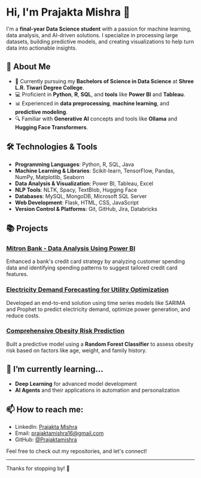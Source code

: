 # Hi, I'm Prajakta Mishra 👋

I'm a **final-year Data Science student** with a passion for machine learning, data analysis, and AI-driven solutions. I specialize in processing large datasets, building predictive models, and creating visualizations to help turn data into actionable insights.

## 🚀 About Me
- 💼 Currently pursuing my **Bachelors of Science in Data Science** at **Shree L.R. Tiwari Degree College**.
- 💻 Proficient in **Python**, **R**, **SQL**, and **tools** like **Power BI** and **Tableau**.
- 📊 Experienced in **data preprocessing**, **machine learning**, and **predictive modeling**.
- 🔍 Familiar with **Generative AI** concepts and tools like **Ollama** and **Hugging Face Transformers**.

## 🛠️ Technologies & Tools

- **Programming Languages**: Python, R, SQL, Java
- **Machine Learning & Libraries**: Scikit-learn, TensorFlow, Pandas, NumPy, Matplotlib, Seaborn
- **Data Analysis & Visualization**: Power BI, Tableau, Excel
- **NLP Tools**: NLTK, Spacy, TextBlob, Hugging Face
- **Databases**: MySQL, MongoDB, Microsoft SQL Server
- **Web Development**: Flask, HTML, CSS, JavaScript
- **Version Control & Platforms**: Git, GitHub, Jira, Databricks

## 📚 Projects

### [Mitron Bank - Data Analysis Using Power BI](link-to-project)
Enhanced a bank's credit card strategy by analyzing customer spending data and identifying spending patterns to suggest tailored credit card features.

### [Electricity Demand Forecasting for Utility Optimization](link-to-project)
Developed an end-to-end solution using time series models like SARIMA and Prophet to predict electricity demand, optimize power generation, and reduce costs.

### [Comprehensive Obesity Risk Prediction](link-to-project)
Built a predictive model using a **Random Forest Classifier** to assess obesity risk based on factors like age, weight, and family history.

## 🌱 I’m currently learning...
- **Deep Learning** for advanced model development
- **AI Agents** and their applications in automation and personalization

## 📫 How to reach me:
- LinkedIn: [Prajakta Mishra](https://www.linkedin.com/in/prajaktamishra/)
- Email: prajaktamishra16@gmail.com
- GitHub: [@Prajaktamishra](https://github.com/Prajaktamishra)

Feel free to check out my repositories, and let's connect!

---

Thanks for stopping by! 🚀
